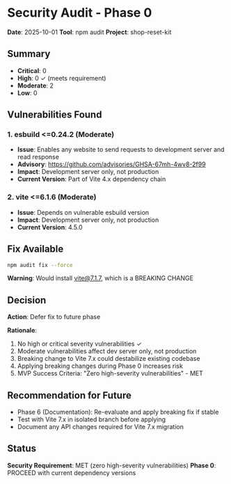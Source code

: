# Security Audit - Phase 0

**Date**: 2025-10-01
**Tool**: npm audit
**Project**: shop-reset-kit

## Summary

- **Critical**: 0
- **High**: 0 ✓ (meets requirement)
- **Moderate**: 2
- **Low**: 0

## Vulnerabilities Found

### 1. esbuild <=0.24.2 (Moderate)
- **Issue**: Enables any website to send requests to development server and read response
- **Advisory**: https://github.com/advisories/GHSA-67mh-4wv8-2f99
- **Impact**: Development server only, not production
- **Current Version**: Part of Vite 4.x dependency chain

### 2. vite <=6.1.6 (Moderate)
- **Issue**: Depends on vulnerable esbuild version
- **Impact**: Development server only, not production
- **Current Version**: 4.5.0

## Fix Available

```bash
npm audit fix --force
```

**Warning**: Would install vite@7.1.7, which is a BREAKING CHANGE

## Decision

**Action**: Defer fix to future phase

**Rationale**:
1. No high or critical severity vulnerabilities ✓
2. Moderate vulnerabilities affect dev server only, not production
3. Breaking change to Vite 7.x could destabilize existing codebase
4. Applying breaking changes during Phase 0 increases risk
5. MVP Success Criteria: "Zero high-severity vulnerabilities" - MET

## Recommendation for Future

- Phase 6 (Documentation): Re-evaluate and apply breaking fix if stable
- Test with Vite 7.x in isolated branch before applying
- Document any API changes required for Vite 7.x migration

## Status

**Security Requirement**: MET (zero high-severity vulnerabilities)
**Phase 0**: PROCEED with current dependency versions
